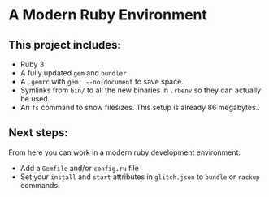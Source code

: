# A Modern Ruby Environment

## This project includes:

- Ruby 3
- A fully updated `gem` and `bundler`
- A `.gemrc` with `gem: --no-document` to save space.
- Symlinks from `bin/` to all the new binaries in `.rbenv` so they can actually be used.
- An `fs` command to show filesizes.  This setup is already 86 megabytes..

## Next steps:

From here you can work in a modern ruby development environment:

- Add a `Gemfile` and/or `config.ru` file
- Set your `install` and `start` attributes in `glitch.json` to `bundle` or `rackup` commands.
